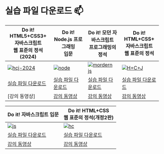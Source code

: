 # 실습 파일 다운로드 📫

| Do it! HTML5+CSS3+</br>자바스크립트 </br>웹 표준의 정석(2024) | Do it! Node.js 프로그래밍</br>입문 | Do it! 모던 자바스크립트</br>프로그래밍의 정석 | Do it! HTML+CSS+</br>자바스크립트</br>웹 표준의 정석 |
| --- | --- | --- | --- |
|[![hcj-2024](https://github.com/user-attachments/assets/07ac1b5a-861c-42d2-a627-068f41d951c0)](https://www.yes24.com/Product/Goods/129133723) | [![node](https://github.com/funnycom/funnycom/assets/5915404/7cecc36d-92a9-4e52-967b-847364faf4a3)](https://www.yes24.com/Product/Goods/123406657) | [![mordern js](https://user-images.githubusercontent.com/5915404/204072635-579eb9db-5edf-43d4-a30d-a4c63984c796.jpg)](https://www.yes24.com/Product/Goods/115633312) | [![H+C+J](https://user-images.githubusercontent.com/5915404/204072603-7b8b2fec-7db2-4527-b035-757559d1340b.jpg)](https://www.yes24.com/Product/Goods/96674934)  
| [실습 파일 다운로드](https://github.com/funnycom/doit-hcj-new) | [실습 파일 다운로드](https://github.com/funnycom/doit-node) | [실습 파일 다운로드](https://github.com/funnycom/doit-js) | [실습 파일 다운로드](https://github.com/Eun-Sook-Kim/doit_html_css_javascript) |
| [강의 동영상] | [강의 동영상](https://www.youtube.com/playlist?list=PLG7te9eYUi7vxSvo6hvhOaht8oP0PoCwi) | [강의 동영상](https://www.youtube.com/watch?v=6YEpsy3DneQ&list=PLG7te9eYUi7s7scDJhxECJAvg1OPbvb3p) | [강의 동영상](https://www.youtube.com/watch?v=XdFWx0lO5B4&list=PLG7te9eYUi7tS_nx58Z1Zi9Iqt0JEQ1Is)  |


| Do it! 자바스크립트 입문 | Do it! HTML+CSS</br>웹 표준의 정석(개정2판) |  
| --- | --- |
| [![js](https://user-images.githubusercontent.com/5915404/204072616-1b254726-22ef-4062-8d14-c876e89b11a5.jpg)](https://www.yes24.com/Product/Goods/104803061) | [![hc](https://github.com/user-attachments/assets/d9cc244a-e976-4411-90fb-a75786803347)](https://www.yes24.com/Product/Goods/85112155) |
| [실습 파일 다운로드](https://github.com/funnycom/js-basic-new) | [실습 파일 다운로드](https://github.com/funnycom/html5-css3) |
| [강의 동영상](https://www.youtube.com/watch?v=Y-isLP_aW4Q&list=PLG7te9eYUi7uNO8EPbpdr09SEUn2AcCqM) | [강의 동영상](https://www.youtube.com/watch?v=bYgCtRqfi7o&list=PLG7te9eYUi7sxAaXX74J6lqiV8vtStuLr)  |



<!--
**funnycom/funnycom** is a ✨ _special_ ✨ repository because its `README.md` (this file) appears on your GitHub profile.

Here are some ideas to get you started:

- 🔭 I’m currently working on ...
- 🌱 I’m currently learning ...
- 👯 I’m looking to collaborate on ...
- 🤔 I’m looking for help with ...
- 💬 Ask me about ...
- 📫 How to reach me: ...
- 😄 Pronouns: ...
- ⚡ Fun fact: ...
-->
